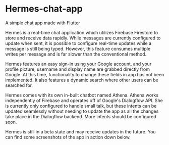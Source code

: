# Hermes-chat-app
A simple chat app made with Flutter


Hermes is a real-time chat application which utilizes Firebase Firestore to store and receive data rapidly. While messages are currently configured to update when sent, 
it is possible to configure real-time updates while a message is still being typed. However, this feature consumes multiple writes per message and is far slower than
the conventional method. 

Hermes features an easy sign-in using your Google account, and your profile picture, username and display name are grabbed directly from Google. At this time, functionality
to change these fields in app has not been implemented. It also features a dynamic search where other users can be searched for.

Hermes comes with its own in-built chatbot named Athena. Athena works independently of Firebase and operates off of Google's Dialogflow API. She is currently only configured
to handle small talk, but these intents can be updated seamlessly without needing to update the app as all the changes take place in the Dialogflow backend. More intents should
be configured soon. 

Hermes is still in a beta state and may receive updates in the future. You can find some screenshots of the app in action down below.

